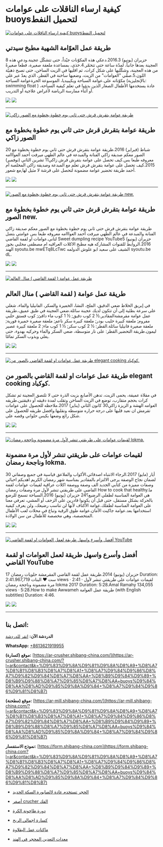 # كيفية ارساء الناقلات على عوامات buoysلتحميل النفط

<a href="https://swt.shibang-china.com/?l=ar&img&k=%D9%83%D9%8A%D9%81%D9%8A%D8%A9+%D8%A7%D8%B1%D8%B3%D8%A7%D8%A1+%D8%A7%D9%84%D9%86%D8%A7%D9%82%D9%84%D8%A7%D8%AA+%D8%B9%D9%84%D9%89+%D8%B9%D9%88%D8%A7%D9%85%D8%A7%D8%AA+buoys%D9%84%D8%AA%D8%AD%D9%85%D9%8A%D9%84+%D8%A7%D9%84%D9%86%D9%81%D8%B7" target="_blank">![كيفية ارساء الناقلات على عوامات buoysلتحميل النفط](http://static.shibang-china.com/all-800x300/180.jpg)</a>

## طريقة عمل العوّامة الشهية مطبخ سيدتي
8 حزيران (يونيو) 2016.3.دعكي هذه المكوّنات جيّداً، حتى تتشكّل عجينة.ودعي هذه العجينة بعدها جانباً، لمدّة ساعة حتى تتخمّر.4.خذي، بمساعدة ملعقة صغيرة، قطعاً صغيرةً من هذه العجينة، وشكّليها على شكل كرات، ثم اقليها في الزيت الساخن، حتى تصبح ذهبيّة اللون.5.صفّي &quot;العوامات&quot; من الزيت، وضعيها ساخنة في القطر، الذي يعدّ عبر غلي مكوّناته على.عوامة السباحة ويكيبيديا، الموسوعة الحرةعوامة السباحة (بالإنجليزية: swimming float ) عادة يستخدمها الأطفال الصغار الذين بدؤوا في تعلم كيفية السباحة، أو أثناء ممارسة الرياضة لأغراض علاجية أو التدريب.


<a href="https://whatsapp.shibangsoft.com/WhatsApp.php" target="_blank" title="WhatsApp">![](http://static.shibang-china.com/icon/whatsapp.png)</a> <a href="https://swt.shibang-china.com/?l=ar&icon&k=%D9%83%D9%8A%D9%81%D9%8A%D8%A9+%D8%A7%D8%B1%D8%B3%D8%A7%D8%A1+%D8%A7%D9%84%D9%86%D8%A7%D9%82%D9%84%D8%A7%D8%AA+%D8%B9%D9%84%D9%89+%D8%B9%D9%88%D8%A7%D9%85%D8%A7%D8%AA+buoys%D9%84%D8%AA%D8%AD%D9%85%D9%8A%D9%84+%D8%A7%D9%84%D9%86%D9%81%D8%B7" target="_blank">![](http://static.shibang-china.com/icon/chat-ar.png)</a>

---

<a href="https://swt.shibang-china.com/?l=ar&img&k=%D9%83%D9%8A%D9%81%D9%8A%D8%A9+%D8%A7%D8%B1%D8%B3%D8%A7%D8%A1+%D8%A7%D9%84%D9%86%D8%A7%D9%82%D9%84%D8%A7%D8%AA+%D8%B9%D9%84%D9%89+%D8%B9%D9%88%D8%A7%D9%85%D8%A7%D8%AA+buoys%D9%84%D8%AA%D8%AD%D9%85%D9%8A%D9%84+%D8%A7%D9%84%D9%86%D9%81%D8%B7" target="_blank">![طريقة عوامة بتقرش قرش حتى ثاني يوم خطوة بخطوة مع الصور زاكي](http://static.shibang-china.com/all-800x300/1383.jpg)</a>

## طريقة عوامة بتقرش قرش حتى ثاني يوم خطوة بخطوة مع الصور زاكي
20 شباط (فبراير) 2016.طريقة عوامة بتقرش قرش حتى ثاني يوم خطوة بخطوة مع الصور معكم صديقة زاكي الفنانة والمبدعة في عالم الطهي ميرفت أحمد العوااامه معروفه طبعا بس.كيف تحصل على عوامة بتقرش قرش زاكي11 تشرين الثاني (نوفمبر) 2015.كيف تحصل على عوامة بتقرش قرش تعلم مع المبدعة وصديقة زاكي المخلصة أم أحمد طريقة تحضير عوامة مضمونة لتحصل على قرشة لا مثيل لها,مع شعور.


<a href="https://whatsapp.shibangsoft.com/WhatsApp.php" target="_blank" title="WhatsApp">![](http://static.shibang-china.com/icon/whatsapp.png)</a> <a href="https://swt.shibang-china.com/?l=ar&icon&k=%D9%83%D9%8A%D9%81%D9%8A%D8%A9+%D8%A7%D8%B1%D8%B3%D8%A7%D8%A1+%D8%A7%D9%84%D9%86%D8%A7%D9%82%D9%84%D8%A7%D8%AA+%D8%B9%D9%84%D9%89+%D8%B9%D9%88%D8%A7%D9%85%D8%A7%D8%AA+buoys%D9%84%D8%AA%D8%AD%D9%85%D9%8A%D9%84+%D8%A7%D9%84%D9%86%D9%81%D8%B7" target="_blank">![](http://static.shibang-china.com/icon/chat-ar.png)</a>

---

<a href="https://swt.shibang-china.com/?l=ar&img&k=%D9%83%D9%8A%D9%81%D9%8A%D8%A9+%D8%A7%D8%B1%D8%B3%D8%A7%D8%A1+%D8%A7%D9%84%D9%86%D8%A7%D9%82%D9%84%D8%A7%D8%AA+%D8%B9%D9%84%D9%89+%D8%B9%D9%88%D8%A7%D9%85%D8%A7%D8%AA+buoys%D9%84%D8%AA%D8%AD%D9%85%D9%8A%D9%84+%D8%A7%D9%84%D9%86%D9%81%D8%B7" target="_blank">![طريقة عوامة بتقرش قرش حتى ثاني يوم خطوة بخطوة مع الصور new.](http://static.shibang-china.com/all-800x300/1189.jpg)</a>

## طريقة عوامة بتقرش قرش حتى ثاني يوم خطوة بخطوة مع الصور new.
طريقة عوامة بتقرش قرش حتى ثاني يوم خطوة بخطوة مع الصور معكم صديقة زاكي الفنانة والمبدعة في عالم الطهي ميرفت أحمد العوااامه معروفه طبعا بس عوامتي بتضل لتاني.عوامات او لقمة القاضي Sweet dumpling recipe YouTube5 حزيران (يونيو) 2016.الروابط للقنوات المشاركه هيه مطبخ الاكلات العراقيه ام مصطفى محلبي بجوز الهند syoutu.be mwETq8LcTwc الشيف على سعيد ابو علوش الدولمه syoutu.be dL.


<a href="https://whatsapp.shibangsoft.com/WhatsApp.php" target="_blank" title="WhatsApp">![](http://static.shibang-china.com/icon/whatsapp.png)</a> <a href="https://swt.shibang-china.com/?l=ar&icon&k=%D9%83%D9%8A%D9%81%D9%8A%D8%A9+%D8%A7%D8%B1%D8%B3%D8%A7%D8%A1+%D8%A7%D9%84%D9%86%D8%A7%D9%82%D9%84%D8%A7%D8%AA+%D8%B9%D9%84%D9%89+%D8%B9%D9%88%D8%A7%D9%85%D8%A7%D8%AA+buoys%D9%84%D8%AA%D8%AD%D9%85%D9%8A%D9%84+%D8%A7%D9%84%D9%86%D9%81%D8%B7" target="_blank">![](http://static.shibang-china.com/icon/chat-ar.png)</a>

---

<a href="https://swt.shibang-china.com/?l=ar&img&k=%D9%83%D9%8A%D9%81%D9%8A%D8%A9+%D8%A7%D8%B1%D8%B3%D8%A7%D8%A1+%D8%A7%D9%84%D9%86%D8%A7%D9%82%D9%84%D8%A7%D8%AA+%D8%B9%D9%84%D9%89+%D8%B9%D9%88%D8%A7%D9%85%D8%A7%D8%AA+buoys%D9%84%D8%AA%D8%AD%D9%85%D9%8A%D9%84+%D8%A7%D9%84%D9%86%D9%81%D8%B7" target="_blank">![طريقة عمل عوامة ( لقمة القاضي ) منال العالم](http://static.shibang-china.com/all-800x300/542.jpg)</a>

## طريقة عمل عوامة ( لقمة القاضي ) منال العالم
في إبريق الخلاط ضعي الدقيق، الملح، النشا، الخميرة والسكر، الفانيليا والماء، شغلي على سرعة بطئية إلى أن تتكون لديك عجينة سائلة.ضعي العجينة في طبق عميق،.طريقة عمل عوامة مقرمشةالمقادير.½ 2 كوب دقيق; ½ 1 كوب ماء دافئ; كوب فستق حلبي مفروم; ملعقة كبيرة حليب بودر; ملعقة كبيرة سكر ناعم; ملعقة صغيرة خميرة فورية; ملعقة صغيرة فانيليا سائلة.القطر: ½ 2 كوب سكر; ½ 1 كوب ماء; 2 ملعقة كبيرة عصير ليمون.طريقة التحضير.القطر: على نار متوسطة، ضعي السكر والماء وحركيه بهدوء، حتى يغلي ويذوب السكر تمامًا.


<a href="https://whatsapp.shibangsoft.com/WhatsApp.php" target="_blank" title="WhatsApp">![](http://static.shibang-china.com/icon/whatsapp.png)</a> <a href="https://swt.shibang-china.com/?l=ar&icon&k=%D9%83%D9%8A%D9%81%D9%8A%D8%A9+%D8%A7%D8%B1%D8%B3%D8%A7%D8%A1+%D8%A7%D9%84%D9%86%D8%A7%D9%82%D9%84%D8%A7%D8%AA+%D8%B9%D9%84%D9%89+%D8%B9%D9%88%D8%A7%D9%85%D8%A7%D8%AA+buoys%D9%84%D8%AA%D8%AD%D9%85%D9%8A%D9%84+%D8%A7%D9%84%D9%86%D9%81%D8%B7" target="_blank">![](http://static.shibang-china.com/icon/chat-ar.png)</a>

---

<a href="https://swt.shibang-china.com/?l=ar&img&k=%D9%83%D9%8A%D9%81%D9%8A%D8%A9+%D8%A7%D8%B1%D8%B3%D8%A7%D8%A1+%D8%A7%D9%84%D9%86%D8%A7%D9%82%D9%84%D8%A7%D8%AA+%D8%B9%D9%84%D9%89+%D8%B9%D9%88%D8%A7%D9%85%D8%A7%D8%AA+buoys%D9%84%D8%AA%D8%AD%D9%85%D9%8A%D9%84+%D8%A7%D9%84%D9%86%D9%81%D8%B7" target="_blank">![طريقة عمل عوامات او لقمة القاضي بالصور من elegant cooking كوكباد.](http://static.shibang-china.com/all-800x300/1177.jpg)</a>

## طريقة عمل عوامات او لقمة القاضي بالصور من elegant cooking كوكباد.
في مقلاة عميقة، يحمى الزيت، تدهن الأصابع بزيت الذرة حتى لا تلتصق العجينة ثم تشكل كرات بحجم متقارب، توضع في الزيت الساخن وتقلب لمدة دقيقه أو دقيقتين.طريقه العوامه الهشة و الزيزة زاكي30 كانون الثاني (يناير) 2017.ملاحظه للحصول على عوامات تقرمش ان نعيد قليها على درجة حراره متوسطه ونقلبها.وافضل طريقه للحصول على شكل رائع وضعها بكيس حلواني وقصه على.


<a href="https://whatsapp.shibangsoft.com/WhatsApp.php" target="_blank" title="WhatsApp">![](http://static.shibang-china.com/icon/whatsapp.png)</a> <a href="https://swt.shibang-china.com/?l=ar&icon&k=%D9%83%D9%8A%D9%81%D9%8A%D8%A9+%D8%A7%D8%B1%D8%B3%D8%A7%D8%A1+%D8%A7%D9%84%D9%86%D8%A7%D9%82%D9%84%D8%A7%D8%AA+%D8%B9%D9%84%D9%89+%D8%B9%D9%88%D8%A7%D9%85%D8%A7%D8%AA+buoys%D9%84%D8%AA%D8%AD%D9%85%D9%8A%D9%84+%D8%A7%D9%84%D9%86%D9%81%D8%B7" target="_blank">![](http://static.shibang-china.com/icon/chat-ar.png)</a>

---

<a href="https://swt.shibang-china.com/?l=ar&img&k=%D9%83%D9%8A%D9%81%D9%8A%D8%A9+%D8%A7%D8%B1%D8%B3%D8%A7%D8%A1+%D8%A7%D9%84%D9%86%D8%A7%D9%82%D9%84%D8%A7%D8%AA+%D8%B9%D9%84%D9%89+%D8%B9%D9%88%D8%A7%D9%85%D8%A7%D8%AA+buoys%D9%84%D8%AA%D8%AD%D9%85%D9%8A%D9%84+%D8%A7%D9%84%D9%86%D9%81%D8%B7" target="_blank">![لقيمات عوامات على طريقتي تنشر لأول مرة مضمونة وناجحة رمضان lokma.](http://static.shibang-china.com/all-800x300/648.jpg)</a>

## لقيمات عوامات على طريقتي تنشر لأول مرة مضمونة وناجحة رمضان lokma.
30 أيار (مايو) 2017.الرجاء الانتباه اصدقائي.الأكواب والملاعق قياسية في جميع وصفاتي لضمان نجاح الوصفة يرجى الالتزام بالمقادير بمناسبة شهر رمضان الكريم اهديكم احبائي وصفات مميزة من كتابي الجديد الف وصفة ووصفة اكلات عراقية لقيمات عوامات لقمة القاضي على طريقتي تنشر لأول مرة وصفات رمضان How to cook that healthy.ما هي العوامة المناسبة لطفلي الرضيع؟24 حزيران (يونيو) 2016.السباحة تسمح للرضع بالحركة بشكل مستقل، حتى قبل أن يكونوا قادرين على الزحف أو المشي، تعرفي معنا على العوامة المناسبة لطفلك.عوامة الأكتاف لأنها لن تناسب رضيعك، ولن يعرف كيفية استخدامها بعد.عوامة جاكيت الأمان.عوامة طوق الرقبة وتباع في محلات لعب الأطفال المتخصصة، وهي مخصصة للأطفال من سن الولادة.


<a href="https://whatsapp.shibangsoft.com/WhatsApp.php" target="_blank" title="WhatsApp">![](http://static.shibang-china.com/icon/whatsapp.png)</a> <a href="https://swt.shibang-china.com/?l=ar&icon&k=%D9%83%D9%8A%D9%81%D9%8A%D8%A9+%D8%A7%D8%B1%D8%B3%D8%A7%D8%A1+%D8%A7%D9%84%D9%86%D8%A7%D9%82%D9%84%D8%A7%D8%AA+%D8%B9%D9%84%D9%89+%D8%B9%D9%88%D8%A7%D9%85%D8%A7%D8%AA+buoys%D9%84%D8%AA%D8%AD%D9%85%D9%8A%D9%84+%D8%A7%D9%84%D9%86%D9%81%D8%B7" target="_blank">![](http://static.shibang-china.com/icon/chat-ar.png)</a>

---

<a href="https://swt.shibang-china.com/?l=ar&img&k=%D9%83%D9%8A%D9%81%D9%8A%D8%A9+%D8%A7%D8%B1%D8%B3%D8%A7%D8%A1+%D8%A7%D9%84%D9%86%D8%A7%D9%82%D9%84%D8%A7%D8%AA+%D8%B9%D9%84%D9%89+%D8%B9%D9%88%D8%A7%D9%85%D8%A7%D8%AA+buoys%D9%84%D8%AA%D8%AD%D9%85%D9%8A%D9%84+%D8%A7%D9%84%D9%86%D9%81%D8%B7" target="_blank">![أفضل وأسرع واسهل طريقة لعمل العوامات او لقمة القاضي YouTube](http://static.shibang-china.com/all-800x300/132.jpg)</a>

## أفضل وأسرع واسهل طريقة لعمل العوامات او لقمة القاضي YouTube
17 حزيران (يونيو) 2014.طريقة عمل لقمة القاضي المقرمشة حلويات رمضان Duration: 2:41.ست ❤ البنات 967,719 views &middot; 2:41 &middot; لقيمات عوامات على طريقتي تنشر لأول مرة مضمونة وناجحة رمضان lokma 2017 Duration: 5:28.Amal Ramahy 134,055 views &middot; 5:28.How to make Awwameh طريقة عمل العوامة (with English subtitles) Duration: 4:46.

<a href="https://whatsapp.shibangsoft.com/WhatsApp.php" target="_blank" title="WhatsApp">![](http://static.shibang-china.com/icon/whatsapp.png)</a> <a href="https://swt.shibang-china.com/?l=ar&icon&k=%D9%83%D9%8A%D9%81%D9%8A%D8%A9+%D8%A7%D8%B1%D8%B3%D8%A7%D8%A1+%D8%A7%D9%84%D9%86%D8%A7%D9%82%D9%84%D8%A7%D8%AA+%D8%B9%D9%84%D9%89+%D8%B9%D9%88%D8%A7%D9%85%D8%A7%D8%AA+buoys%D9%84%D8%AA%D8%AD%D9%85%D9%8A%D9%84+%D8%A7%D9%84%D9%86%D9%81%D8%B7" target="_blank">![](http://static.shibang-china.com/icon/chat-ar.png)</a>

---
## اتصل بنا:

**الدردشة الآن:** [انقر للدردشة](https://swt.shibang-china.com?l=ar&contact&k=%D9%83%D9%8A%D9%81%D9%8A%D8%A9+%D8%A7%D8%B1%D8%B3%D8%A7%D8%A1+%D8%A7%D9%84%D9%86%D8%A7%D9%82%D9%84%D8%A7%D8%AA+%D8%B9%D9%84%D9%89+%D8%B9%D9%88%D8%A7%D9%85%D8%A7%D8%AA+buoys%D9%84%D8%AA%D8%AD%D9%85%D9%8A%D9%84+%D8%A7%D9%84%D9%86%D9%81%D8%B7)

**WhatsApp:**  [+8613621919955](https://whatsapp.shibangsoft.com/WhatsApp.php)

**موقع (كسارة):** [https://ar-crusher.shibang-china.com/](https://ar-crusher.shibang-china.com/?l=ar&contact&k=%D9%83%D9%8A%D9%81%D9%8A%D8%A9+%D8%A7%D8%B1%D8%B3%D8%A7%D8%A1+%D8%A7%D9%84%D9%86%D8%A7%D9%82%D9%84%D8%A7%D8%AA+%D8%B9%D9%84%D9%89+%D8%B9%D9%88%D8%A7%D9%85%D8%A7%D8%AA+buoys%D9%84%D8%AA%D8%AD%D9%85%D9%8A%D9%84+%D8%A7%D9%84%D9%86%D9%81%D8%B7)

**موقع (مطحنة):** [https://ar-mill.shibang-china.com/](https://ar-mill.shibang-china.com/?l=ar&contact&k=%D9%83%D9%8A%D9%81%D9%8A%D8%A9+%D8%A7%D8%B1%D8%B3%D8%A7%D8%A1+%D8%A7%D9%84%D9%86%D8%A7%D9%82%D9%84%D8%A7%D8%AA+%D8%B9%D9%84%D9%89+%D8%B9%D9%88%D8%A7%D9%85%D8%A7%D8%AA+buoys%D9%84%D8%AA%D8%AD%D9%85%D9%8A%D9%84+%D8%A7%D9%84%D9%86%D9%81%D8%B7)

**نموذج الاستفسار:** [https://form.shibang-china.com](https://form.shibang-china.com?l=ar&contact&k=%D9%83%D9%8A%D9%81%D9%8A%D8%A9+%D8%A7%D8%B1%D8%B3%D8%A7%D8%A1+%D8%A7%D9%84%D9%86%D8%A7%D9%82%D9%84%D8%A7%D8%AA+%D8%B9%D9%84%D9%89+%D8%B9%D9%88%D8%A7%D9%85%D8%A7%D8%AA+buoys%D9%84%D8%AA%D8%AD%D9%85%D9%8A%D9%84+%D8%A7%D9%84%D9%86%D9%81%D8%B7)

* [الحجر تستخدم عادة لالصابورة السكة الحديد](../25/%D8%A7%D9%84%D8%AD%D8%AC%D8%B1%20%D8%AA%D8%B3%D8%AA%D8%AE%D8%AF%D9%85%20%D8%B9%D8%A7%D8%AF%D8%A9%20%D9%84%D8%A7%D9%84%D8%B5%D8%A7%D8%A8%D9%88%D8%B1%D8%A9%20%D8%A7%D9%84%D8%B3%D9%83%D8%A9%20%D8%A7%D9%84%D8%AD%D8%AF%D9%8A%D8%AF.md)

* [أصغر crucher الفك](../23/%D8%A3%D8%B5%D8%BA%D8%B1%20crucher%20%D8%A7%D9%84%D9%81%D9%83.md)

* [دورة طاحونة الكرة](../24/%D8%AF%D9%88%D8%B1%D8%A9%20%D8%B7%D8%A7%D8%AD%D9%88%D9%86%D8%A9%20%D8%A7%D9%84%D9%83%D8%B1%D8%A9.md)

* [كسارة إجمالي الربح](../24/%D9%83%D8%B3%D8%A7%D8%B1%D8%A9%20%D8%A5%D8%AC%D9%85%D8%A7%D9%84%D9%8A%20%D8%A7%D9%84%D8%B1%D8%A8%D8%AD.md)

* [ماكنات عمل البقلاوة](../21/%D9%85%D8%A7%D9%83%D9%86%D8%A7%D8%AA%20%D8%B9%D9%85%D9%84%20%D8%A7%D9%84%D8%A8%D9%82%D9%84%D8%A7%D9%88%D8%A9.md)

* [معدات التعدين المحجر في الهند](../25/%D9%85%D8%B9%D8%AF%D8%A7%D8%AA%20%D8%A7%D9%84%D8%AA%D8%B9%D8%AF%D9%8A%D9%86%20%D8%A7%D9%84%D9%85%D8%AD%D8%AC%D8%B1%20%D9%81%D9%8A%20%D8%A7%D9%84%D9%87%D9%86%D8%AF.md)